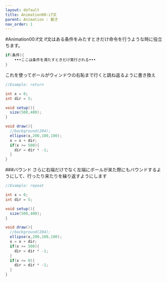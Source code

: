 ```yaml
---
layout: default
title: Animation00:if文
parent: Animation : 動き
nav_order: 1
---
```


#Animation00:if文
if文はある条件をみたすときだけ命令を行うような時に役立ちます。
```java
if(条件){
    •••ここは条件を満たすときだけ実行される•••
}
```
これを使ってボールがウィンドウの右恥まで行くと跳ね返るように書き換え

```java
//Example: return

int x = 0;
int dir = 5;

void setup(){
  size(500,400);
}

void draw(){
  //background(204);
  ellipse(x,200,100,100);
  x = x + dir;
  if(x >= 500){
    dir = dir * -1;
  }
}
```

###バウンド
さらに右端だけでなく左端にボールが来た際にもバウンドするようにして、行ったり来たりを繰り返すようにします

```java
//Example: repeat

int x = 0;
int dir = 5;

void setup(){
  size(500,400);
}

void draw(){
  //background(204);
  ellipse(x,200,100,100);
  x = x + dir;
  if(x >= 500){
    dir = dir * -1;
  }
  if(x <= 0){
    dir = dir * -1;
  }
}

```
